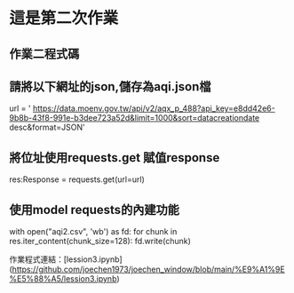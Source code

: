 # 這是第二次作業
## 作業二程式碼

## 請將以下網址的json,儲存為aqi.json檔


url = '	https://data.moenv.gov.tw/api/v2/aqx_p_488?api_key=e8dd42e6-9b8b-43f8-991e-b3dee723a52d&limit=1000&sort=datacreationdate desc&format=JSON'
## 將位址使用requests.get 賦值response

res:Response = requests.get(url=url)
## 使用model requests的內建功能

with open("aqi2.csv", 'wb') as fd:
    for chunk in res.iter_content(chunk_size=128):
        fd.write(chunk)

作業程式連結：[lession3.ipynb] (https://github.com/joechen1973/joechen_window/blob/main/%E9%A1%9E%E5%88%A5/lession3.ipynb)